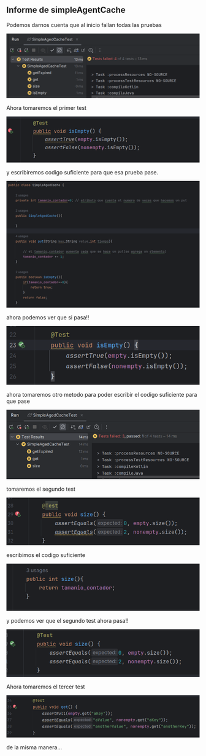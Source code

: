 ## Informe de simpleAgentCache


Podemos darnos cuenta que al inicio fallan todas las pruebas

![alt text](image.png)

Ahora tomaremos el primer test

![alt text](image-1.png)


y escribiremos codigo suficiente para que esa prueba pase.

![alt text](image-3.png)

ahora podemos ver que si pasa!!

![alt text](image-4.png)

ahora tomaremos otro metodo para poder escribir el codigo suficiente para que pase

![alt text](image-5.png)

tomaremos el segundo test

![alt text](image-6.png)

escribimos el codigo suficiente

![alt text](image-8.png)

y podemos ver que el segundo test ahora pasa!!

![alt text](image-9.png)

Ahora tomaremos el tercer test

![alt text](image-10.png)

de la misma manera...


